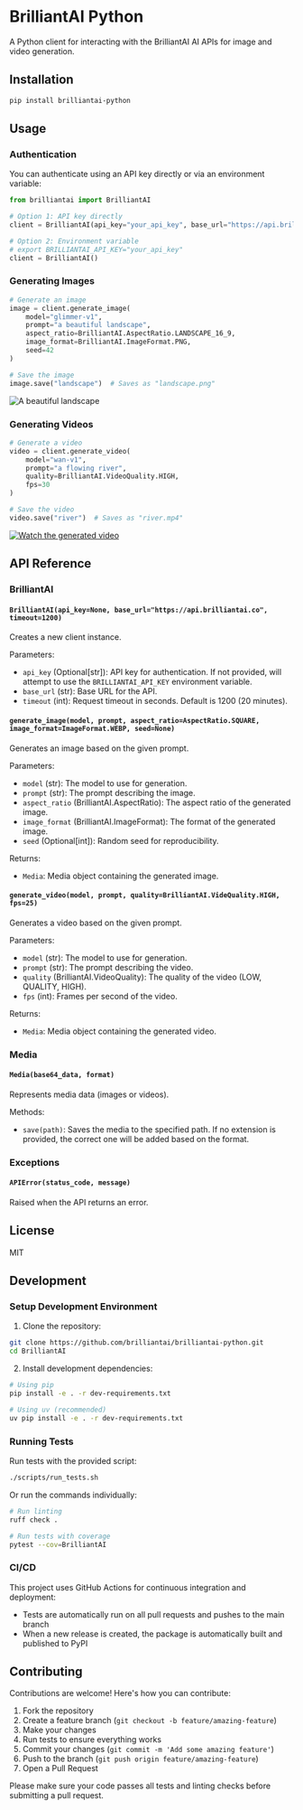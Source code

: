 # BrilliantAI Python

A Python client for interacting with the BrilliantAI AI APIs for image and video generation.

## Installation

```bash
pip install brilliantai-python
```

## Usage

### Authentication

You can authenticate using an API key directly or via an environment variable:

```python
from brilliantai import BrilliantAI

# Option 1: API key directly
client = BrilliantAI(api_key="your_api_key", base_url="https://api.brilliantai.co")

# Option 2: Environment variable
# export BRILLIANTAI_API_KEY="your_api_key"
client = BrilliantAI()
```

### Generating Images

```python
# Generate an image
image = client.generate_image(
    model="glimmer-v1",
    prompt="a beautiful landscape",
    aspect_ratio=BrilliantAI.AspectRatio.LANDSCAPE_16_9,
    image_format=BrilliantAI.ImageFormat.PNG,
    seed=42
)

# Save the image
image.save("landscape")  # Saves as "landscape.png"
```

![A beautiful landscape](assets/landscape.png)
### Generating Videos

```python
# Generate a video
video = client.generate_video(
    model="wan-v1",
    prompt="a flowing river",
    quality=BrilliantAI.VideoQuality.HIGH,
    fps=30
)

# Save the video
video.save("river")  # Saves as "river.mp4"
```

[![Watch the generated video](assets/landscape.png)](assets/river.mp4)
## API Reference

### BrilliantAI

#### `BrilliantAI(api_key=None, base_url="https://api.brilliantai.co", timeout=1200)`

Creates a new client instance.

Parameters:
- `api_key` (Optional[str]): API key for authentication. If not provided, will attempt to use the `BRILLIANTAI_API_KEY` environment variable.
- `base_url` (str): Base URL for the API.
- `timeout` (int): Request timeout in seconds. Default is 1200 (20 minutes).

#### `generate_image(model, prompt, aspect_ratio=AspectRatio.SQUARE, image_format=ImageFormat.WEBP, seed=None)`

Generates an image based on the given prompt.

Parameters:
- `model` (str): The model to use for generation.
- `prompt` (str): The prompt describing the image.
- `aspect_ratio` (BrilliantAI.AspectRatio): The aspect ratio of the generated image.
- `image_format` (BrilliantAI.ImageFormat): The format of the generated image.
- `seed` (Optional[int]): Random seed for reproducibility.

Returns:
- `Media`: Media object containing the generated image.

#### `generate_video(model, prompt, quality=BrilliantAI.VideQuality.HIGH, fps=25)`

Generates a video based on the given prompt.

Parameters:
- `model` (str): The model to use for generation.
- `prompt` (str): The prompt describing the video.
- `quality` (BrilliantAI.VideoQuality): The quality of the video (LOW, QUALITY, HIGH).
- `fps` (int): Frames per second of the video.

Returns:
- `Media`: Media object containing the generated video.

### Media

#### `Media(base64_data, format)`

Represents media data (images or videos).

Methods:
- `save(path)`: Saves the media to the specified path. If no extension is provided, the correct one will be added based on the format.

### Exceptions

#### `APIError(status_code, message)`

Raised when the API returns an error.

## License

MIT

## Development

### Setup Development Environment

1. Clone the repository:
```bash
git clone https://github.com/brilliantai/brilliantai-python.git
cd BrilliantAI
```

2. Install development dependencies:
```bash
# Using pip
pip install -e . -r dev-requirements.txt

# Using uv (recommended)
uv pip install -e . -r dev-requirements.txt
```

### Running Tests

Run tests with the provided script:
```bash
./scripts/run_tests.sh
```

Or run the commands individually:
```bash
# Run linting
ruff check .

# Run tests with coverage
pytest --cov=BrilliantAI
```

### CI/CD

This project uses GitHub Actions for continuous integration and deployment:

- Tests are automatically run on all pull requests and pushes to the main branch
- When a new release is created, the package is automatically built and published to PyPI

## Contributing

Contributions are welcome! Here's how you can contribute:

1. Fork the repository
2. Create a feature branch (`git checkout -b feature/amazing-feature`)
3. Make your changes
4. Run tests to ensure everything works
5. Commit your changes (`git commit -m 'Add some amazing feature'`)
6. Push to the branch (`git push origin feature/amazing-feature`)
7. Open a Pull Request

Please make sure your code passes all tests and linting checks before submitting a pull request.
